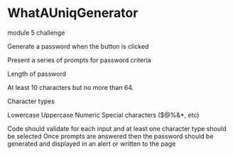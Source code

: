 # WhatAUniqGenerator
 module 5 challenge
 
 
 
 
 
 
Generate a password when the button is clicked

Present a series of prompts for password criteria

Length of password

At least 10 characters but no more than 64.


Character types

Lowercase
Uppercase
Numeric
Special characters ($@%&*, etc)




Code should validate for each input and at least one character type should be selected
Once prompts are answered then the password should be generated and displayed in an alert or written to the page
